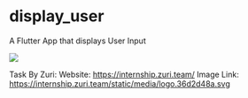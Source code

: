 # display_user
A Flutter App that displays User Input

![](assets\images\zuri-task2.gif)

Task By Zuri: Website: https://internship.zuri.team/ Image Link: https://internship.zuri.team/static/media/logo.36d2d48a.svg